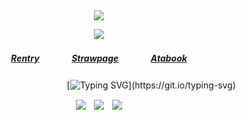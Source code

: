 ⠀<div align="center">


![](https://komarev.com/ghpvc/?username=DivineMachinery&color=ff4e89&style=plastic&label=Adoring+fans!&base=1730)


![](https://files.catbox.moe/b22tma.png)
##### [Rentry](https://rentry.co/FujiwaranoMoku)ㅤㅤㅤㅤ[Strawpage](https://medangel.straw.page/)ㅤㅤㅤㅤ[Atabook](https://greed.atabook.org/)

ㅤㅤㅤㅤㅤㅤㅤㅤㅤㅤㅤㅤㅤ[![Typing SVG](https://readme-typing-svg.demolab.com?font=Montserrat+Underline&size=16&pause=1000&color=ff4e89&width=435&lines=sign+my+strawpage%E2%A0%80%26%E2%A0%80atabook%E2%A0%80!)](https://git.io/typing-svg)

![](https://files.catbox.moe/ml4vvk.png)ㅤ![](https://files.catbox.moe/dqjboc.gif)ㅤ![](https://files.catbox.moe/6jj75i.png)
